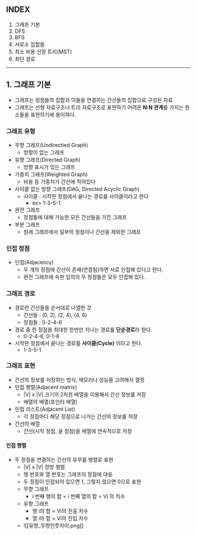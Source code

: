 ## INDEX
1. 그래프 기본
2. DFS
3. BFS
4. 서로소 집합들
5. 최소 비용 신장 트리(MST)
6. 최단 경로

---
## 1. 그래프 기본
- 그래프는 정점들의 집합과 이들을 연결하는 간선들의 집합으로 구성된 자료
- 그래프는 선형 자료구조나 트리 자료구조로 표현하기 어려운 **N:N 관계**를 가지는 원소들을 표현하기에 용이하다.

### 그래프 유형
- 무향 그래프(Undirectied Graph)
	- 방향이 없는 그래프
- 유향 그래프(Directed Graph)
	- 방향 표시가 있는 그래프
- 가중치 그래프(Weighted Graph)
	- 비용 등 가중치가 간선에 적혀있다
- 사이클 없는 방향 그래프(DAG, Directed Acyclic Graph)
	- 사이클 : 시작한 정점에서 끝나는 경로를 사이클이라고 한다
		- ex> 1-3-5-1
- 완전 그래프
	- 정점들에 대해 가능한 모든 간선들을 가진 그래프
- 부분 그래프
	- 원래 그래프에서 일부의 정점이나 간선을 제외한 그래프

### 인접 정점
- 인접(Adjacency)
	- 두 개의 정점에 간선이 존재(연결됨)하면 서로 인접해 있다고 한다.
	- 완전 그래프에 속한 임의의 두 정점들은 모두 인접해 있다.

### 그래프 경로
- 경로란 간선들을 순서대로 나열한 것
	- 간선들 : (0, 2), (2, 4), (4, 6)
	- 정점들 : 0-2-4-6
- 경로 중 한 정점을 최대한 한번만 지나는 경로를 **단순경로**라 한다.
	- 0-2-4-6, 0-1-6
- 시작한 정점에서 끝나는 경로를 **사이클(Cycle)** 이라고 한다.
	- 1-3-5-1

### 그래프 표현
- 간선의 정보를 저장하는 방식, 메모리나 성능을 고려해서 결정
- 인접 행렬(Adjacent matrix)
	- |V| x |V| 크기의 2차원 배열을 이용해서 간선 정보를 저장
	- 배열의 배열(포인터 배열)
- 인접 리스트(Adjacent List)
	- 각 정점마다 해당 정점으로 나가는 간선의 정보를 저장
- 간선의 배열
	- 간선(시작 정점, 끝 정점)을 배열에 연속적으로 저장
#### 인접 행렬
- 두 정점을 연결하는 간선의 유무를 행렬로 표현
	- |V| x |V| 정방 행렬
	- 행 번호와 열 번호는 그래프의 정점에 대응
	- 두 정점이 인접되어 있으면 1, 그렇지 않으면 0으로 표현
	- 무향 그래프
		- i 번째 행의 합 = i 번째 열의 합 = Vi 의 차수
	- 유향 그래프
		- 행 i의 합 = Vi의 진출 차수
		- 열 i의 합 = Vi의 진입 차수
	- ![[유향_무향인풋차이.png]]
